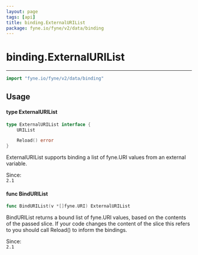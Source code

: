 ```yaml
---
layout: page
tags: [api]
title: binding.ExternalURIList
package: fyne.io/fyne/v2/data/binding
---
```


# binding.ExternalURIList
---
```go
import "fyne.io/fyne/v2/data/binding"
```

## Usage

#### type ExternalURIList

```go
type ExternalURIList interface {
	URIList

	Reload() error
}
```

ExternalURIList supports binding a list of fyne.URI values from an external variable.


<div class="since">Since: <code>
2.1</code></div>

#### func  BindURIList

```go
func BindURIList(v *[]fyne.URI) ExternalURIList
```
BindURIList returns a bound list of fyne.URI values, based on the contents of the passed slice. If your code changes the content of the slice this refers to you should call Reload() to inform the bindings.


<div class="since">Since: <code>
2.1</code></div>
